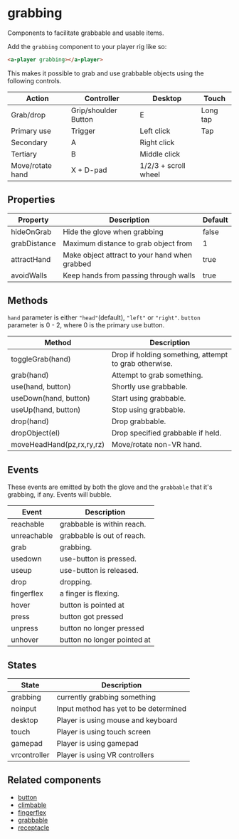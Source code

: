 # grabbing

Components to facilitate grabbable and usable items.

Add the `grabbing` component to your player rig like so:

```html
<a-player grabbing></a-player>
```

This makes it possible to grab and use grabbable objects using the following controls.

| Action           | Controller           | Desktop          | Touch    |
| ---------------- | -------------------- | ---------------- | -------- |
| Grab/drop        | Grip/shoulder Button | E                | Long tap |
| Primary use      | Trigger              | Left click       | Tap      |
| Secondary        | A                    | Right click      |
| Tertiary         | B                    | Middle click     |
| Move/rotate hand | X + D-pad            | 1/2/3 + scroll wheel |


## Properties

| Property     | Description                                   | Default |
| ------------ | --------------------------------------------- | ------- |
| hideOnGrab   | Hide the glove when grabbing                  | false   |
| grabDistance | Maximum distance to grab object from          | 1       |
| attractHand  | Make object attract to your hand when grabbed | true    |
| avoidWalls   | Keep hands from passing through walls         | true    |


## Methods

`hand` parameter is either `"head"`(default), `"left"` or `"right"`.
`button` parameter is 0 - 2, where 0 is the primary use button.

| Method                    | Description                                           |
| ------------------------- | ----------------------------------------------------- |
| toggleGrab(hand)          | Drop if holding something, attempt to grab otherwise. |
| grab(hand)                | Attempt to grab something.                            |
| use(hand, button)         | Shortly use grabbable.                                |
| useDown(hand, button)     | Start using grabbable.                                |
| useUp(hand, button)       | Stop using grabbable.                                 |
| drop(hand)                | Drop grabbable.                                       |
| dropObject(el)            | Drop specified grabbable if held.                     |
| moveHeadHand(pz,rx,ry,rz) | Move/rotate non-VR hand.                              |


## Events

These events are emitted by both the glove and the `grabbable` that it's grabbing, if any.
Events will bubble.

| Event       | Description                |
| ----------- | -------------------------- |
| reachable   | grabbable is within reach. |
| unreachable | grabbable is out of reach. |
| grab        | grabbing.                  |
| usedown     | use-button is pressed.     |
| useup       | use-button is released.    |
| drop        | dropping.                  |
| fingerflex  | a finger is flexing.       |
| hover       | button is pointed at        |
| press       | button got pressed          |
| unpress     | button no longer pressed    |
| unhover     | button no longer pointed at |


## States

| State        | Description                           |
| ------------ | ------------------------------------- |
| grabbing     | currently grabbing something          |
| noinput      | Input method has yet to be determined |
| desktop      | Player is using mouse and keyboard    |
| touch        | Player is using touch screen          |
| gamepad      | Player is using gamepad               |
| vrcontroller | Player is using VR controllers        |


## Related components

 - [button](./grabbing/button.md)
 - [climbable](./grabbing/climbable.md)
 - [fingerflex](./grabbing/fingerflex.md)
 - [grabbable](./grabbing/grabbable.md)
 - [receptacle](./grabbing/receptacle.md)
